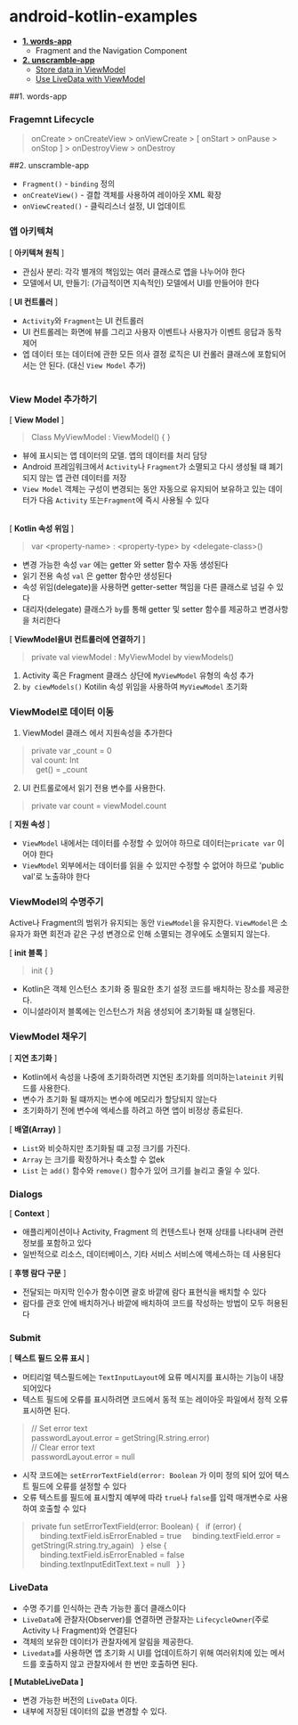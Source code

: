 # android-kotlin-examples

+ [__1. words-app__](#1-words-app)
  + Fragment and the Navigation Component
+ [__2. unscramble-app__](#2-unscramble-app)
  + [Store data in ViewModel](https://developer.android.com/codelabs/basic-android-kotlin-training-viewmodel?continue=https%3A%2F%2Fdeveloper.android.com%2Fcourses%2Fpathways%2Fandroid-basics-kotlin-unit-3-pathway-3%23codelab-https%3A%2F%2Fdeveloper.android.com%2Fcodelabs%2Fbasic-android-kotlin-training-viewmodel#0)
  + [Use LiveData with ViewModel](https://developer.android.com/codelabs/basic-android-kotlin-training-livedata?continue=https%3A%2F%2Fdeveloper.android.com%2Fcourses%2Fpathways%2Fandroid-basics-kotlin-unit-3-pathway-3%23codelab-https%3A%2F%2Fdeveloper.android.com%2Fcodelabs%2Fbasic-android-kotlin-training-livedata#0)

##1. words-app

### Fragemnt Lifecycle
> onCreate > onCreateView > onViewCreate > [ onStart > onPause > onStop ] > onDestroyView > onDestroy


##2. unscramble-app

+ `Fragment()` - `binding` 정의
+ `onCreateView()` - 결합 객체를 사용하여 레이아웃 XML 확장
+ `onViewCreated()` - 클릭리스너 설정, UI 업데이트


### 앱 아키텍쳐

[ __아키텍쳐 원칙__ ]
+ 관심사 분리: 각각 별개의 책임있는 여러 클래스로 앱을 나누어야 한다
+ 모델에서 UI, 만들기: (가급적이면 지속적인) 모델에서 UI를 만들어야 한다

[ __UI 컨트롤러__ ]
+ `Activity`와 `Fragment`는 UI 컨트롤러
+ UI 컨트롤레는 화면에 뷰를 그리고 사용자 이벤트나 사용자가 이벤트 응답과 동작 제어
+ 엡 데이터 또는 데이터에 관한 모든 의사 결정 로직은 UI 컨롤러 클래스에 포함되어서는 안 된다. (대신 `View Model` 추가) <br><br>


### View Model 추가하기

[ __View Model__ ]
> Class MyViewModel : ViewModel() {  }

+ 뷰에 표시되는 앱 데이터의 모델. 앱의 데이터를 처리 담당
+ Android 프레임워크에서 `Activity`나 `Fragment`가 소멸되고 다시 생성될 떄 폐기되지 않는 앱 관련 데이터를 저장
+ `View Model` 객체는 구성이 변경되는 동안 자동으로 유지되어 보유하고 있는 데이터가 다음 `Activity` 또는`Fragment`에 즉시 사용될 수 있다 <br><br>

[ __Kotlin 속성 위임__ ]
> var \<property-name\> : \<property-type\> by \<delegate-class\>()

+ 변경 가능한 속성 `var` 에는 getter 와 setter 함수 자동 생성된다
+ 읽기 전용 속성 `val` 은 getter 함수만 생성된다
+ 속성 위임(delegate)을 사용하면 getter-setter 책임을 다른 클래스로 넘길 수 있다
+ 대리자(delegate) 클래스가  `by`를 통해 getter 및 setter 함수를 제공하고 변경사항을 처리한다

[ __ViewModel을UI 컨트롤러에 연결하기__ ]
> private val viewModel : MyViewModel by viewModels()

1. Activity 혹은 Fragment 클래스 상단에 `MyViewModel` 유형의 속성 추가
2. `by ciewModels()` Kotilin 속성 위임을 사용하여 `MyViewModel` 초기화


### ViewModel로 데이터 이동

1. ViewModel 클래스 에서 지원속성을 추가한다
> private var _count = 0 <br>
> val count: Int <br>
> &nbsp;&nbsp;get() = _count

2. UI 컨트롤로에서 읽기 전용 변수를 사용한다.
> private var count = viewModel.count

[ __지원 속성__ ]
+ `ViewModel` 내에서는 데이터를 수정할 수 있어야 하므로 데이터는`pricate var` 이어야 한다
+ `ViewModel` 외부에서는 데이터를 읽을 수 있지만 수정할 수 없어야 하므로 'public val'로 노출햐야 한다


### ViewModel의 수명주기
Active나 Fragment의 범위가 유지되는 동안 `ViewModel`을 유지한다. `ViewModel`은 소유자가 화면 회전과 같은 구성 변경으로 인해 소멸되는 경우에도 소멸되지 않는다.

[ __init 블록__ ]
> init {  }
+ Kotlin은 객체 인스턴스 초기화 중 필요한 초기 설정 코드를 배치하는 장소를 제공한다.
+ 이니셜라이저 블록에는 인스턴스가 처음 생성되어 초기화될 떄 실행된다.


### ViewModel 채우기

[ __지연 초기화__ ]
+ Kotlin에서 속성을 나중에 초기화하려면 지연된 초기화를 의미하는`lateinit` 키워드를 사용한다.
+ 변수가 초기화 될 떄까지는 변수에 메모리가 할당되지 않는다 
+ 초기화하기 전에 변수에 엑세스를 하려고 하면 앱이 비정상 종료된다.

[ __배열(Array)__ ]
+ `List`와 비슷하지만 초기화될 떄 고정 크기를 가진다.
+ `Array` 는 크기를 확장하거나 축소할 수 없ek
+ `List` 는 `add()` 함수와 `remove()` 함수가 있어 크기를 늘리고 줄일 수 있다.


### Dialogs

[ __Context__ ]
+ 애플리케이션이나 Activity, Fragment 의 컨텐스트나 현재 상태를 나타내며 관련 정보를 포함하고 있다
+ 일반적으로 리소스, 데이터베이스, 기타 서비스 서비스에 액세스하는 데 사용된다

[ __후행 람다 구문__ ]
+ 전달되는 마지막 인수가 함수이면 괄호 바깥에 람다 표현식을 배치할 수 있다
+ 람다를 관호 안에 배치하거나 바깥에 배치하여 코드를 작성하는 방법이 모두 허용된다


###  Submit

[ __텍스트 필드 오류 표시__ ]
+ 머티리얼 텍스필드에는 `TextInputLayout`에 요류 메시지를 표시하는 기능이 내장되어있다
+ 텍스트 필드에 오류를 표시하려면 코드에서 동적 또는 레이아웃 파일에서 정적 오류 표시하면 된다.
> // Set error text <br>
> passwordLayout.error = getString(R.string.error) <br>
> // Clear error text <br>
> passwordLayout.error = null  <br>

+ 시작 코드에는 `setErrorTextField(error: Boolean` 가 이미 정의 되어 있어 텍스트 필드에 오류를 설정할 수 있다
+ 오류 텍스트를 필드에 표시할지 예부에 따라 `true`나 `false`를 입력 매개변수로 사용하여 호출할 수 있다
> private fun setErrorTextField(error: Boolean) {
> &nbsp;&nbsp;if (error) {
> &nbsp;&nbsp;&nbsp;&nbsp;binding.textField.isErrorEnabled = true
> &nbsp;&nbsp;&nbsp;&nbsp;binding.textField.error = getString(R.string.try_again)
> &nbsp;&nbsp;} else {
> &nbsp;&nbsp;&nbsp;&nbsp;binding.textField.isErrorEnabled = false
> &nbsp;&nbsp;&nbsp;&nbsp;binding.textInputEditText.text = null
> &nbsp;&nbsp;}
> }


### LiveData

+ 수명 주기를 인식하는 관측 가능한 홀더 클래스이다
+ `LiveData`에 관찰자(Observer)를 연결하면 관찰자는 `LifecycleOwner`(주로 Activity 나 Fragment)와 연결된다
+ 객체의 보유한 데이터가 관찰자에게 알림을 제공한다.
+ `Livedata`를 사용하면 앱 초기화 시 UI를 업데이트하기 위해 여러위치에 있는 메서드를 호출하지 않고 관찰자에서 한 번만 호출하면 된다.

__[ MutableLiveData ]__
+ 변경 가능한 버전의 `LiveData` 이다.
+ 내부에 저장된 데이터의 값을 변경할 수 있다.